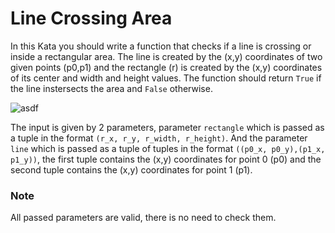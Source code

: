 # Line Crossing Area

In this Kata you should write a function that checks if a line is crossing or inside a rectangular area. The line is created by the (x,y) coordinates of two given points (p0,p1) and the rectangle (r) is created by the (x,y) coordinates of its center and width and height values. The function should return `True` if the line instersects the area and `False` otherwise.

![asdf](https://imgur.com/pJDSlm2.png)

The input is given by 2 parameters, parameter `rectangle` which is passed as a tuple in the format `(r_x, r_y, r_width, r_height)`. And the parameter `line` which is passed as a tuple of tuples in the format `((p0_x, p0_y),(p1_x, p1_y))`, the first tuple contains the (x,y) coordinates for point 0 (p0) and the second tuple contains the (x,y) coordinates for point 1 (p1).

### Note

All passed parameters are valid, there is no need to check them.